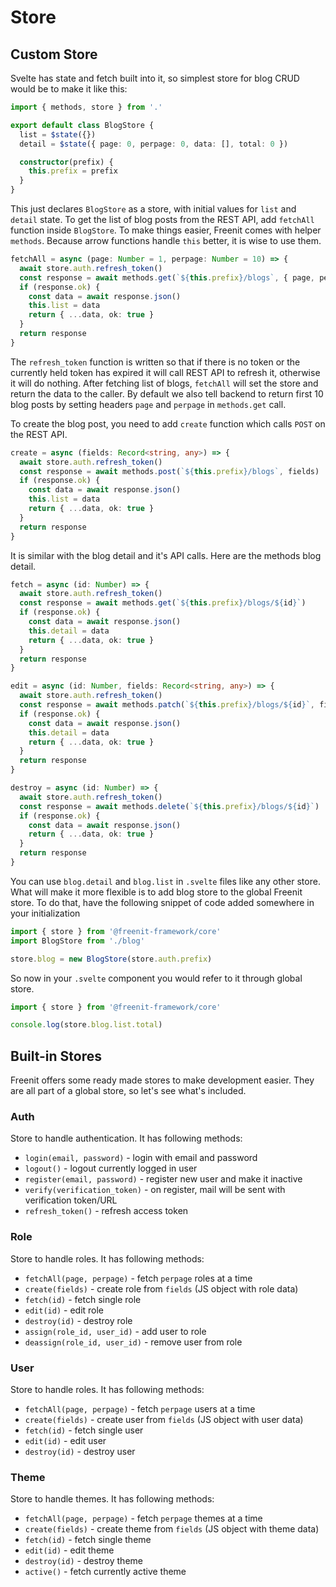 # Store

## Custom Store
Svelte has state and fetch built into it, so simplest store for blog CRUD would
be to make it like this:

```ts
import { methods, store } from '.'

export default class BlogStore {
  list = $state({})
  detail = $state({ page: 0, perpage: 0, data: [], total: 0 })

  constructor(prefix) {
    this.prefix = prefix
  }
}

```
This just declares `BlogStore` as a store, with initial values for
`list` and `detail` state. To get the list of blog posts from the
REST API, add `fetchAll` function inside `BlogStore`. To make things
easier, Freenit comes with helper `methods`. Because arrow functions
handle `this` better, it is wise to use them.

```ts
fetchAll = async (page: Number = 1, perpage: Number = 10) => {
  await store.auth.refresh_token()
  const response = await methods.get(`${this.prefix}/blogs`, { page, perpage })
  if (response.ok) {
    const data = await response.json()
    this.list = data
    return { ...data, ok: true }
  }
  return response
}

```
The `refresh_token` function is written so that if there is no token or the currently
held token has expired it will call REST API to refresh it, otherwise it will do nothing.
After fetching list of blogs, `fetchAll` will set the store and return the data to the
caller. By default we also tell backend to return first 10 blog posts by setting headers
`page` and `perpage` in `methods.get` call.

To create the blog post, you need to add `create` function which calls
`POST` on the REST API.

```ts
create = async (fields: Record<string, any>) => {
  await store.auth.refresh_token()
  const response = await methods.post(`${this.prefix}/blogs`, fields)
  if (response.ok) {
    const data = await response.json()
    this.list = data
    return { ...data, ok: true }
  }
  return response
}
```

It is similar with the blog detail and it's API calls. Here are the methods
blog detail.
```ts
fetch = async (id: Number) => {
  await store.auth.refresh_token()
  const response = await methods.get(`${this.prefix}/blogs/${id}`)
  if (response.ok) {
    const data = await response.json()
    this.detail = data
    return { ...data, ok: true }
  }
  return response
}

edit = async (id: Number, fields: Record<string, any>) => {
  await store.auth.refresh_token()
  const response = await methods.patch(`${this.prefix}/blogs/${id}`, fields)
  if (response.ok) {
    const data = await response.json()
    this.detail = data
    return { ...data, ok: true }
  }
  return response
}

destroy = async (id: Number) => {
  await store.auth.refresh_token()
  const response = await methods.delete(`${this.prefix}/blogs/${id}`)
  if (response.ok) {
    const data = await response.json()
    return { ...data, ok: true }
  }
  return response
}
```

You can use `blog.detail` and `blog.list` in `.svelte` files like any other
store. What will make it more flexible is to add blog store to the global Freenit
store. To do that, have the following snippet of code added somewhere in your initialization

```ts
import { store } from '@freenit-framework/core'
import BlogStore from './blog'

store.blog = new BlogStore(store.auth.prefix)
```

So now in your `.svelte` component you would refer to it through global store.
```ts
import { store } from '@freenit-framework/core'

console.log(store.blog.list.total)
```

## Built-in Stores

Freenit offers some ready made stores to make development easier. They are all part of
a global store, so let's see what's included.

### Auth

Store to handle authentication. It has following methods:

* `login(email, password)` - login with email and password
* `logout()` - logout currently logged in user
* `register(email, password)` - register new user and make it inactive
* `verify(verification_token)` - on register, mail will be sent with verification token/URL
* `refresh_token()` - refresh access token

### Role

Store to handle roles. It has following methods:

* `fetchAll(page, perpage)` - fetch `perpage` roles at a time
* `create(fields)` - create role from `fields` (JS object with role data)
* `fetch(id)` - fetch single role
* `edit(id)` - edit role
* `destroy(id)` - destroy role
* `assign(role_id, user_id)` - add user to role
* `deassign(role_id, user_id)` - remove user from role

### User

Store to handle roles. It has following methods:

* `fetchAll(page, perpage)` - fetch `perpage` users at a time
* `create(fields)` - create user from `fields` (JS object with user data)
* `fetch(id)` - fetch single user
* `edit(id)` - edit user
* `destroy(id)` - destroy user

### Theme

Store to handle themes. It has following methods:

* `fetchAll(page, perpage)` - fetch `perpage` themes at a time
* `create(fields)` - create theme from `fields` (JS object with theme data)
* `fetch(id)` - fetch single theme
* `edit(id)` - edit theme
* `destroy(id)` - destroy theme
* `active()` - fetch currently active theme
